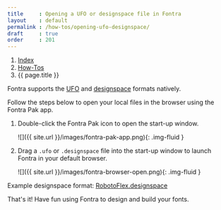 ```yaml
---
title     : Opening a UFO or designspace file in Fontra
layout    : default
permalink : /how-tos/opening-ufo-designspace/
draft     : true
order     : 201
---
```


<nav aria-label="breadcrumb">
  <ol class="breadcrumb small">
    <li class="breadcrumb-item"><a href="{{ site.url }}">Index</a></li>
    <li class="breadcrumb-item"><a href="../../how-tos">How-Tos</a></li>
    <li class="breadcrumb-item active" aria-current="page">{{ page.title }}</li>
  </ol>
</nav>

Fontra supports the [UFO](https://unifiedfontobject.org/) and [designspace](https://fonttools.readthedocs.io/en/latest/designspaceLib/index.html) formats natively. 

Follow the steps below to open your local files in the browser using the Fontra Pak app.

1. Double-click the Fontra Pak icon to open the start-up window.

    ![]({{ site.url }}/images/fontra-pak-app.png){: .img-fluid }

2. Drag a `.ufo` or `.designspace` file into the start-up window to launch Fontra in your default browser.

    ![]({{ site.url }}/images/fontra-browser-open.png){: .img-fluid }

Example designspace format: [RobotoFlex.designspace](https://github.com/googlefonts/roboto-flex/blob/739e06dc46ebb14cddd88b9768a6c1504d4677f6/sources/RobotoFlex.designspace)

That's it! Have fun using Fontra to design and build your fonts.

[UFO]: #
[designspace]: #
